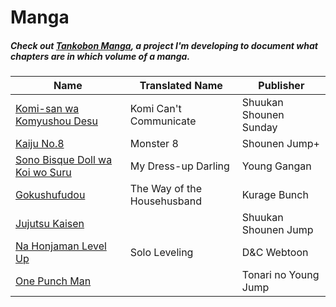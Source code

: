 # Manga

##### Check out [Tankobon Manga](https://github.com/crxssed7/tankobon), a project I'm developing to document what chapters are in which volume of a manga.

|Name|Translated Name|Publisher|
|---|---|---|
|[Komi-san wa Komyushou Desu](https://anilist.co/manga/97852/Komi-Cant-Communicate/)|Komi Can't Communicate|Shuukan Shounen Sunday|
|[Kaiju No.8](https://anilist.co/manga/120760/Kaiju-No8/)|Monster 8|Shounen Jump+|
|[Sono Bisque Doll wa Koi wo Suru](https://anilist.co/manga/101583/My-DressUp-Darling/)|My Dress-up Darling|Young Gangan|
|[Gokushufudou](https://anilist.co/manga/101233/The-Way-of-the-Househusband/)|The Way of the Househusband|Kurage Bunch|
|[Jujutsu Kaisen](https://anilist.co/manga/101517/Jujutsu-Kaisen/)||Shuukan Shounen Jump|
|[Na Honjaman Level Up](https://anilist.co/manga/105398/Na-Honjaman-Level-Up/)|Solo Leveling|D&C Webtoon|
|[One Punch Man](https://anilist.co/manga/74347/One-PunchMan/)||Tonari no Young Jump|
